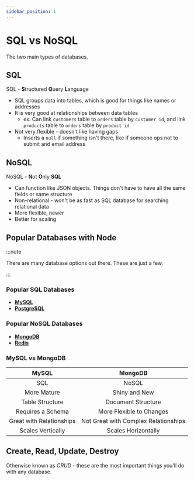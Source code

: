 ```yaml
---
sidebar_position: 1
---
```


# SQL vs NoSQL

The two main types of databases.

## SQL

SQL - **S**tructured **Q**uery **L**anguage

- SQL groups data into tables, which is good for things like names or addresses
- It is very good at relationships between data tables
  - ex. Can link `customers` table to `orders` table by `customer id`, and link `products` table to `orders` table by `product id`
- Not very flexible - doesn't like having gaps
  - Inserts a `null` if something isn't there, like if someone ops not to submit and email address

## NoSQL

NoSQL - **N**ot **O**nly **SQL**

- Can function like JSON objects. Things don't have to have all the same fields or same structure
- Non-relational - won't be as fast as SQL database for searching relational data
- More flexible, newer
- Better for scaling

## Popular Databases with Node

:::note

There are many database options out there. These are just a few.

:::

### Popular SQL Databases

- **[MySQL](https://www.mysql.com/)**
- **[PostgreSQL](https://www.postgresql.org/)**

### Popular NoSQL Databases

- **[MongoDB](https://www.mongodb.com/)**
- **[Redis](https://redis.io/)**

### MySQL vs MongoDB

|          MySQL           |               MongoDB                |
| :----------------------: | :----------------------------------: |
|           SQL            |                NoSQL                 |
|       More Mature        |            Shiny and New             |
|     Table Structure      |          Document Structure          |
|    Requires a Schema     |       More Flexible to Changes       |
| Great with Relationships | Not Great with Complex Relationships |
|    Scales Vertically     |         Scales Horizontally          |

## Create, Read, Update, Destroy

Otherwise known as _CRUD_ - these are the most important things you'll do with any database.
